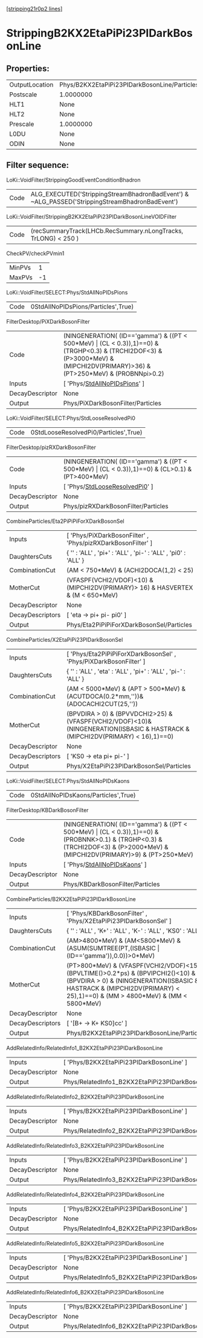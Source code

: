 [[stripping21r0p2 lines]](./stripping21r0p2-index)

# StrippingB2KX2EtaPiPi23PIDarkBosonLine

## Properties:

|                |                                              |
|----------------|----------------------------------------------|
| OutputLocation | Phys/B2KX2EtaPiPi23PIDarkBosonLine/Particles |
| Postscale      | 1.0000000                                    |
| HLT1           | None                                         |
| HLT2           | None                                         |
| Prescale       | 1.0000000                                    |
| L0DU           | None                                         |
| ODIN           | None                                         |

## Filter sequence:

LoKi::VoidFilter/StrippingGoodEventConditionBhadron

|      |                                                                                                |
|------|------------------------------------------------------------------------------------------------|
| Code | ALG_EXECUTED('StrippingStreamBhadronBadEvent') & ~ALG_PASSED('StrippingStreamBhadronBadEvent') |

LoKi::VoidFilter/StrippingB2KX2EtaPiPi23PIDarkBosonLineVOIDFilter

|      |                                                                |
|------|----------------------------------------------------------------|
| Code | (recSummaryTrack(LHCb.RecSummary.nLongTracks, TrLONG) \< 250 ) |

CheckPV/checkPVmin1

|        |     |
|--------|-----|
| MinPVs | 1   |
| MaxPVs | -1  |

LoKi::VoidFilter/SELECT:Phys/StdAllNoPIDsPions

|      |                                     |
|------|-------------------------------------|
| Code | 0StdAllNoPIDsPions/Particles',True) |

FilterDesktop/PiXDarkBosonFilter

|                 |                                                                                                                                                                                         |
|-----------------|-----------------------------------------------------------------------------------------------------------------------------------------------------------------------------------------|
| Code            | (NINGENERATION( (ID=='gamma') & ((PT \< 500\*MeV) \| (CL \< 0.3)),1)==0) & (TRGHP\<0.3) & (TRCHI2DOF\<3) & (P\>3000\*MeV) & (MIPCHI2DV(PRIMARY)\>36) & (PT\>250\*MeV) & (PROBNNpi\>0.2) |
| Inputs          | [ 'Phys/[StdAllNoPIDsPions](./stripping21r0p2-commonparticles-stdallnopidspions)' ]                                                                                                   |
| DecayDescriptor | None                                                                                                                                                                                    |
| Output          | Phys/PiXDarkBosonFilter/Particles                                                                                                                                                       |

LoKi::VoidFilter/SELECT:Phys/StdLooseResolvedPi0

|      |                                       |
|------|---------------------------------------|
| Code | 0StdLooseResolvedPi0/Particles',True) |

FilterDesktop/pizRXDarkBosonFilter

|                 |                                                                                                       |
|-----------------|-------------------------------------------------------------------------------------------------------|
| Code            | (NINGENERATION( (ID=='gamma') & ((PT \< 500\*MeV) \| (CL \< 0.3)),1)==0) & (CL\>0.1) & (PT\>400\*MeV) |
| Inputs          | [ 'Phys/[StdLooseResolvedPi0](./stripping21r0p2-commonparticles-stdlooseresolvedpi0)' ]             |
| DecayDescriptor | None                                                                                                  |
| Output          | Phys/pizRXDarkBosonFilter/Particles                                                                   |

CombineParticles/Eta2PiPiPiForXDarkBosonSel

|                  |                                                                                    |
|------------------|------------------------------------------------------------------------------------|
| Inputs           | [ 'Phys/PiXDarkBosonFilter' , 'Phys/pizRXDarkBosonFilter' ]                      |
| DaughtersCuts    | { '' : 'ALL' , 'pi+' : 'ALL' , 'pi-' : 'ALL' , 'pi0' : 'ALL' }                     |
| CombinationCut   | (AM \< 750\*MeV) & (ACHI2DOCA(1,2) \< 25)                                          |
| MotherCut        | (VFASPF(VCHI2/VDOF)\<10) & (MIPCHI2DV(PRIMARY)\> 16) & HASVERTEX & (M \< 650\*MeV) |
| DecayDescriptor  | None                                                                               |
| DecayDescriptors | [ 'eta -\> pi+ pi- pi0' ]                                                        |
| Output           | Phys/Eta2PiPiPiForXDarkBosonSel/Particles                                          |

CombineParticles/X2EtaPiPi23PIDarkBosonSel

|                  |                                                                                                                                    |
|------------------|------------------------------------------------------------------------------------------------------------------------------------|
| Inputs           | [ 'Phys/Eta2PiPiPiForXDarkBosonSel' , 'Phys/PiXDarkBosonFilter' ]                                                                |
| DaughtersCuts    | { '' : 'ALL' , 'eta' : 'ALL' , 'pi+' : 'ALL' , 'pi-' : 'ALL' }                                                                     |
| CombinationCut   | (AM \< 5000\*MeV) & (APT \> 500\*MeV) & (ACUTDOCA(0.2\*mm,''))& (ADOCACHI2CUT(25,''))                                              |
| MotherCut        | (BPVDIRA \> 0) & (BPVVDCHI2\>25) & (VFASPF(VCHI2/VDOF)\<10)& (NINGENERATION(ISBASIC & HASTRACK & (MIPCHI2DV(PRIMARY) \< 16),1)==0) |
| DecayDescriptor  | None                                                                                                                               |
| DecayDescriptors | [ 'KS0 -\> eta pi+ pi-' ]                                                                                                        |
| Output           | Phys/X2EtaPiPi23PIDarkBosonSel/Particles                                                                                           |

LoKi::VoidFilter/SELECT:Phys/StdAllNoPIDsKaons

|      |                                     |
|------|-------------------------------------|
| Code | 0StdAllNoPIDsKaons/Particles',True) |

FilterDesktop/KBDarkBosonFilter

|                 |                                                                                                                                                                                       |
|-----------------|---------------------------------------------------------------------------------------------------------------------------------------------------------------------------------------|
| Code            | (NINGENERATION( (ID=='gamma') & ((PT \< 500\*MeV) \| (CL \< 0.3)),1)==0) & (PROBNNK\>0.1) & (TRGHP\<0.3) & (TRCHI2DOF\<3) & (P\>2000\*MeV) & (MIPCHI2DV(PRIMARY)\>9) & (PT\>250\*MeV) |
| Inputs          | [ 'Phys/[StdAllNoPIDsKaons](./stripping21r0p2-commonparticles-stdallnopidskaons)' ]                                                                                                 |
| DecayDescriptor | None                                                                                                                                                                                  |
| Output          | Phys/KBDarkBosonFilter/Particles                                                                                                                                                      |

CombineParticles/B2KX2EtaPiPi23PIDarkBosonLine

|                  |                                                                                                                                                                                                                        |
|------------------|------------------------------------------------------------------------------------------------------------------------------------------------------------------------------------------------------------------------|
| Inputs           | [ 'Phys/KBDarkBosonFilter' , 'Phys/X2EtaPiPi23PIDarkBosonSel' ]                                                                                                                                                      |
| DaughtersCuts    | { '' : 'ALL' , 'K+' : 'ALL' , 'K-' : 'ALL' , 'KS0' : 'ALL' }                                                                                                                                                           |
| CombinationCut   | (AM\>4800\*MeV) & (AM\<5800\*MeV) & (ASUM(SUMTREE(PT,(ISBASIC \| (ID=='gamma')),0.0))\>0\*MeV)                                                                                                                         |
| MotherCut        | (PT\>800\*MeV) & (VFASPF(VCHI2/VDOF)\<15) & (BPVLTIME()\>0.2\*ps) & (BPVIPCHI2()\<10) & (BPVDIRA \> 0) & (NINGENERATION(ISBASIC & HASTRACK & (MIPCHI2DV(PRIMARY) \< 25),1)==0) & (MM \> 4800\*MeV) & (MM \< 5800\*MeV) |
| DecayDescriptor  | None                                                                                                                                                                                                                   |
| DecayDescriptors | [ '[B+ -\> K+ KS0]cc' ]                                                                                                                                                                                            |
| Output           | Phys/B2KX2EtaPiPi23PIDarkBosonLine/Particles                                                                                                                                                                           |

AddRelatedInfo/RelatedInfo1_B2KX2EtaPiPi23PIDarkBosonLine

|                 |                                                           |
|-----------------|-----------------------------------------------------------|
| Inputs          | [ 'Phys/B2KX2EtaPiPi23PIDarkBosonLine' ]                |
| DecayDescriptor | None                                                      |
| Output          | Phys/RelatedInfo1_B2KX2EtaPiPi23PIDarkBosonLine/Particles |

AddRelatedInfo/RelatedInfo2_B2KX2EtaPiPi23PIDarkBosonLine

|                 |                                                           |
|-----------------|-----------------------------------------------------------|
| Inputs          | [ 'Phys/B2KX2EtaPiPi23PIDarkBosonLine' ]                |
| DecayDescriptor | None                                                      |
| Output          | Phys/RelatedInfo2_B2KX2EtaPiPi23PIDarkBosonLine/Particles |

AddRelatedInfo/RelatedInfo3_B2KX2EtaPiPi23PIDarkBosonLine

|                 |                                                           |
|-----------------|-----------------------------------------------------------|
| Inputs          | [ 'Phys/B2KX2EtaPiPi23PIDarkBosonLine' ]                |
| DecayDescriptor | None                                                      |
| Output          | Phys/RelatedInfo3_B2KX2EtaPiPi23PIDarkBosonLine/Particles |

AddRelatedInfo/RelatedInfo4_B2KX2EtaPiPi23PIDarkBosonLine

|                 |                                                           |
|-----------------|-----------------------------------------------------------|
| Inputs          | [ 'Phys/B2KX2EtaPiPi23PIDarkBosonLine' ]                |
| DecayDescriptor | None                                                      |
| Output          | Phys/RelatedInfo4_B2KX2EtaPiPi23PIDarkBosonLine/Particles |

AddRelatedInfo/RelatedInfo5_B2KX2EtaPiPi23PIDarkBosonLine

|                 |                                                           |
|-----------------|-----------------------------------------------------------|
| Inputs          | [ 'Phys/B2KX2EtaPiPi23PIDarkBosonLine' ]                |
| DecayDescriptor | None                                                      |
| Output          | Phys/RelatedInfo5_B2KX2EtaPiPi23PIDarkBosonLine/Particles |

AddRelatedInfo/RelatedInfo6_B2KX2EtaPiPi23PIDarkBosonLine

|                 |                                                           |
|-----------------|-----------------------------------------------------------|
| Inputs          | [ 'Phys/B2KX2EtaPiPi23PIDarkBosonLine' ]                |
| DecayDescriptor | None                                                      |
| Output          | Phys/RelatedInfo6_B2KX2EtaPiPi23PIDarkBosonLine/Particles |
